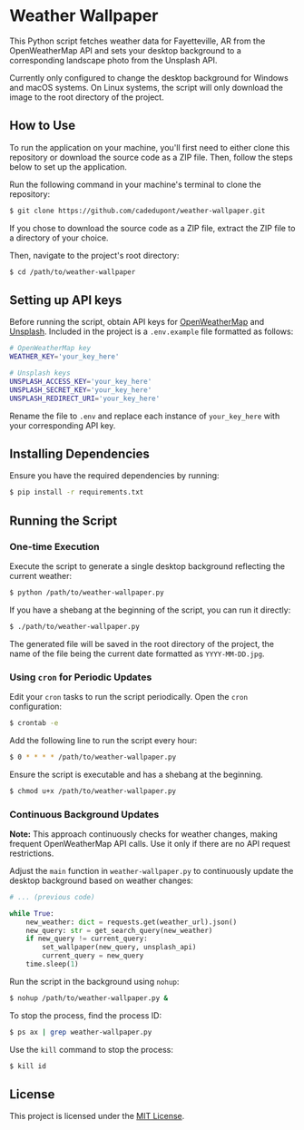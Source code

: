 # Weather Wallpaper

This Python script fetches weather data for Fayetteville, AR from the OpenWeatherMap API and sets your desktop background to a corresponding landscape photo from the Unsplash API.

Currently only configured to change the desktop background for Windows and macOS systems. On Linux systems, the script will only download the image to the root directory of the project.

## How to Use
To run the application on your machine, you'll first need to either clone this repository or download the source code as a ZIP file. Then, follow the steps below to set up the application.

Run the following command in your machine's terminal to clone the repository:

```bash
$ git clone https://github.com/cadedupont/weather-wallpaper.git
```

If you chose to download the source code as a ZIP file, extract the ZIP file to a directory of your choice.

Then, navigate to the project's root directory:
```bash
$ cd /path/to/weather-wallpaper
```

## Setting up API keys
Before running the script, obtain API keys for [OpenWeatherMap](https://openweathermap.org/) and [Unsplash](https://unsplash.com/developers). Included in the project is a `.env.example` file formatted as follows:

```bash
# OpenWeatherMap key
WEATHER_KEY='your_key_here'

# Unsplash keys
UNSPLASH_ACCESS_KEY='your_key_here'
UNSPLASH_SECRET_KEY='your_key_here'
UNSPLASH_REDIRECT_URI='your_key_here'
```

Rename the file to `.env` and replace each instance of `your_key_here` with your corresponding API key.

## Installing Dependencies
Ensure you have the required dependencies by running:

```bash
$ pip install -r requirements.txt
```

## Running the Script

### One-time Execution
Execute the script to generate a single desktop background reflecting the current weather:

```bash
$ python /path/to/weather-wallpaper.py
```

If you have a shebang at the beginning of the script, you can run it directly:
```bash
$ ./path/to/weather-wallpaper.py
```

The generated file will be saved in the root directory of the project, the name of the file being the current date formatted as `YYYY-MM-DD.jpg`.

### Using `cron` for Periodic Updates
Edit your `cron` tasks to run the script periodically. Open the `cron` configuration:

```bash
$ crontab -e
```

Add the following line to run the script every hour:

```bash
$ 0 * * * * /path/to/weather-wallpaper.py
```

Ensure the script is executable and has a shebang at the beginning.

```bash
$ chmod u+x /path/to/weather-wallpaper.py
```

### Continuous Background Updates
**Note:** This approach continuously checks for weather changes, making frequent OpenWeatherMap API calls. Use it only if there are no API request restrictions.

Adjust the `main` function in `weather-wallpaper.py` to continuously update the desktop background based on weather changes:

```python
# ... (previous code)

while True:
    new_weather: dict = requests.get(weather_url).json()
    new_query: str = get_search_query(new_weather)
    if new_query != current_query:
        set_wallpaper(new_query, unsplash_api)
        current_query = new_query
    time.sleep(1)
```

Run the script in the background using `nohup`:

```bash
$ nohup /path/to/weather-wallpaper.py &
```

To stop the process, find the process ID:

```bash
$ ps ax | grep weather-wallpaper.py
```

Use the `kill` command to stop the process:

```bash
$ kill id
```

## License

This project is licensed under the [MIT License](LICENSE).